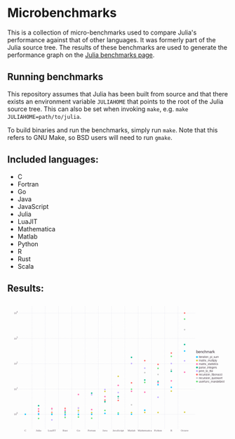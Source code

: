 # Microbenchmarks

This is a collection of micro-benchmarks used to compare Julia's performance against
that of other languages.
It was formerly part of the Julia source tree.
The results of these benchmarks are used to generate the performance graph on the
[Julia benchmarks page](https://julialang.org/benchmarks).

## Running benchmarks

This repository assumes that Julia has been built from source and that there exists
an environment variable `JULIAHOME` that points to the root of the Julia source tree.
This can also be set when invoking `make`, e.g. `make JULIAHOME=path/to/julia`.

To build binaries and run the benchmarks, simply run `make`.
Note that this refers to GNU Make, so BSD users will need to run `gmake`.

## Included languages:

* C
* Fortran
* Go
* Java
* JavaScript
* Julia
* LuaJIT
* Mathematica
* Matlab
* Python
* R
* Rust
* Scala

## Results:
<svg xmlns="http://www.w3.org/2000/svg" xmlns:gadfly="https://www.gadflyjl.org/ns" xmlns:xlink="https://www.w3.org/1999/xlink" width="864" height="533.972" fill="#000" stroke="none" stroke-width=".3" font-size="3.88" version="1.2" viewBox="0 0 228.6 141.28"><g id="img-403ad6d6-1" class="plotroot yscalable"><g id="img-403ad6d6-2" fill="#6C606B" class="guide xlabels" font-family="Georgia" font-size="2.82"><g><g class="primitive"><text dy=".6em" text-anchor="middle" transform="translate(18.57,132.65)">C</text></g></g><g><g class="primitive"><text dy=".6em" text-anchor="middle" transform="translate(32.3,132.65)">Julia</text></g></g><g><g class="primitive"><text dy=".6em" text-anchor="middle" transform="translate(46.03,132.65)">LuaJIT</text></g></g><g><g class="primitive"><text dy=".6em" text-anchor="middle" transform="translate(59.76,132.65)">Rust</text></g></g><g><g class="primitive"><text dy=".6em" text-anchor="middle" transform="translate(73.49,132.65)">Go</text></g></g><g><g class="primitive"><text dy=".6em" text-anchor="middle" transform="translate(87.22,132.65)">Fortran</text></g></g><g><g class="primitive"><text dy=".6em" text-anchor="middle" transform="translate(100.95,132.65)">Java</text></g></g><g><g class="primitive"><text dy=".6em" text-anchor="middle" transform="translate(114.68,132.65)">JavaScript</text></g></g><g><g class="primitive"><text dy=".6em" text-anchor="middle" transform="translate(128.42,132.65)">Matlab</text></g></g><g><g class="primitive"><text dy=".6em" text-anchor="middle" transform="translate(142.15,132.65)">Mathematica</text></g></g><g><g class="primitive"><text dy=".6em" text-anchor="middle" transform="translate(155.88,132.65)">Python</text></g></g><g><g class="primitive"><text dy=".6em" text-anchor="middle" transform="translate(169.61,132.65)">R</text></g></g><g><g class="primitive"><text dy=".6em" text-anchor="middle" transform="translate(183.34,132.65)">Octave</text></g></g></g><g id="img-403ad6d6-3" class="guide colorkey"><g id="img-403ad6d6-4" fill="#4C404B" font-family="'PT Sans','Helvetica Neue','Helvetica',sans-serif" font-size="2.82"><g id="img-403ad6d6-5" class="color_iteration_pi_sum"><g class="primitive"><text dy=".35em" transform="translate(198.14,57.44)">iteration_pi_sum</text></g></g><g id="img-403ad6d6-6" class="color_matrix_multiply"><g class="primitive"><text dy=".35em" transform="translate(198.14,61.07)">matrix_multiply</text></g></g><g id="img-403ad6d6-7" class="color_matrix_statistics"><g class="primitive"><text dy=".35em" transform="translate(198.14,64.7)">matrix_statistics</text></g></g><g id="img-403ad6d6-8" class="color_parse_integers"><g class="primitive"><text dy=".35em" transform="translate(198.14,68.32)">parse_integers</text></g></g><g id="img-403ad6d6-9" class="color_print_to_file"><g class="primitive"><text dy=".35em" transform="translate(198.14,71.95)">print_to_file</text></g></g><g id="img-403ad6d6-10" class="color_recursion_fibonacci"><g class="primitive"><text dy=".35em" transform="translate(198.14,75.58)">recursion_fibonacci</text></g></g><g id="img-403ad6d6-11" class="color_recursion_quicksort"><g class="primitive"><text dy=".35em" transform="translate(198.14,79.2)">recursion_quicksort</text></g></g><g id="img-403ad6d6-12" class="color_userfunc_mandelbrot"><g class="primitive"><text dy=".35em" transform="translate(198.14,82.83)">userfunc_mandelbrot</text></g></g></g><g id="img-403ad6d6-13" stroke="#000" stroke-opacity="0"><g id="img-403ad6d6-14" fill="#00BFFF" class="color_iteration_pi_sum" transform="translate(196.14,57.44)"><circle cx="0" cy="0" r=".91" class="primitive"/></g><g id="img-403ad6d6-15" fill="#D4CA3A" class="color_matrix_multiply" transform="translate(196.14,61.07)"><circle cx="0" cy="0" r=".91" class="primitive"/></g><g id="img-403ad6d6-16" fill="#FF6DAE" class="color_matrix_statistics" transform="translate(196.14,64.7)"><circle cx="0" cy="0" r=".91" class="primitive"/></g><g id="img-403ad6d6-17" fill="#00B78D" class="color_parse_integers" transform="translate(196.14,68.32)"><circle cx="0" cy="0" r=".91" class="primitive"/></g><g id="img-403ad6d6-18" fill="#BEA9FF" class="color_print_to_file" transform="translate(196.14,71.95)"><circle cx="0" cy="0" r=".91" class="primitive"/></g><g id="img-403ad6d6-19" fill="#FF6765" class="color_recursion_fibonacci" transform="translate(196.14,75.58)"><circle cx="0" cy="0" r=".91" class="primitive"/></g><g id="img-403ad6d6-20" fill="#C6C6C6" class="color_recursion_quicksort" transform="translate(196.14,79.2)"><circle cx="0" cy="0" r=".91" class="primitive"/></g><g id="img-403ad6d6-21" fill="#63DF75" class="color_userfunc_mandelbrot" transform="translate(196.14,82.83)"><circle cx="0" cy="0" r=".91" class="primitive"/></g></g><g id="img-403ad6d6-22" fill="#362A35" stroke="#000" stroke-opacity="0" font-family="'PT Sans','Helvetica Neue','Helvetica',sans-serif" font-size="3.88"><g id="img-403ad6d6-23"><g class="primitive"><text transform="translate(195.33,53.62)">benchmark</text></g></g></g></g><g clip-path="url(#img-403ad6d6-24)"><g id="img-403ad6d6-25"><g id="img-403ad6d6-26" fill="#000" fill-opacity="0" stroke="#000" stroke-opacity="0" class="guide background" opacity="1" pointer-events="visible"><g id="img-403ad6d6-27"><path d="M-91.31,-63.32 L 91.31 -63.32 91.31 63.32 -91.31 63.32 z" class="primitive" transform="translate(103.01,68.32)"/></g></g><g id="img-403ad6d6-28" stroke="#D0D0E0" stroke-dasharray=".5 .5" stroke-width=".2" class="guide ygridlines xfixed"><g id="img-403ad6d6-29"><path fill="none" d="M-91.31,0 L 91.31 0" class="primitive" transform="translate(103.01,116.6)"/></g><g id="img-403ad6d6-30"><path fill="none" d="M-91.31,0 L 91.31 0" class="primitive" transform="translate(103.01,90.51)"/></g><g id="img-403ad6d6-31"><path fill="none" d="M-91.31,0 L 91.31 0" class="primitive" transform="translate(103.01,64.41)"/></g><g id="img-403ad6d6-32"><path fill="none" d="M-91.31,0 L 91.31 0" class="primitive" transform="translate(103.01,38.31)"/></g><g id="img-403ad6d6-33"><path fill="none" d="M-91.31,0 L 91.31 0" class="primitive" transform="translate(103.01,12.22)"/></g></g><g id="img-403ad6d6-34" stroke="#D0D0E0" stroke-dasharray=".5 .5" stroke-width=".2" class="guide xgridlines yfixed"><g id="img-403ad6d6-35"><path fill="none" d="M0,-63.32 L 0 63.32" class="primitive" transform="translate(25.43,68.32)"/></g><g id="img-403ad6d6-36"><path fill="none" d="M0,-63.32 L 0 63.32" class="primitive" transform="translate(39.16,68.32)"/></g><g id="img-403ad6d6-37"><path fill="none" d="M0,-63.32 L 0 63.32" class="primitive" transform="translate(52.89,68.32)"/></g><g id="img-403ad6d6-38"><path fill="none" d="M0,-63.32 L 0 63.32" class="primitive" transform="translate(66.63,68.32)"/></g><g id="img-403ad6d6-39"><path fill="none" d="M0,-63.32 L 0 63.32" class="primitive" transform="translate(80.36,68.32)"/></g><g id="img-403ad6d6-40"><path fill="none" d="M0,-63.32 L 0 63.32" class="primitive" transform="translate(94.09,68.32)"/></g><g id="img-403ad6d6-41"><path fill="none" d="M0,-63.32 L 0 63.32" class="primitive" transform="translate(107.82,68.32)"/></g><g id="img-403ad6d6-42"><path fill="none" d="M0,-63.32 L 0 63.32" class="primitive" transform="translate(121.55,68.32)"/></g><g id="img-403ad6d6-43"><path fill="none" d="M0,-63.32 L 0 63.32" class="primitive" transform="translate(135.28,68.32)"/></g><g id="img-403ad6d6-44"><path fill="none" d="M0,-63.32 L 0 63.32" class="primitive" transform="translate(149.01,68.32)"/></g><g id="img-403ad6d6-45"><path fill="none" d="M0,-63.32 L 0 63.32" class="primitive" transform="translate(162.74,68.32)"/></g><g id="img-403ad6d6-46"><path fill="none" d="M0,-63.32 L 0 63.32" class="primitive" transform="translate(176.48,68.32)"/></g></g><g id="img-403ad6d6-47" class="plotpanel"><metadata><boundingbox value="11.699999999999989mm 5.0mm 182.62666666666667mm 126.64923649489262mm"/><unitbox value="0.5 4.27664132503908 13.3 -4.8532826500781585"/></metadata><g id="img-403ad6d6-48" class="geometry"><g id="img-403ad6d6-49" stroke-width=".3"><g id="img-403ad6d6-50" fill="#63DF75" stroke="#FFF" class="color_userfunc_mandelbrot"><g id="img-403ad6d6-51" class="marker"><g id="img-403ad6d6-52" transform="translate(183.34,18.37)"><circle cx="0" cy="0" r=".9" class="primitive"/></g></g></g><g id="img-403ad6d6-53" fill="#C6C6C6" stroke="#FFF" class="color_recursion_quicksort"><g id="img-403ad6d6-54" class="marker"><g id="img-403ad6d6-55" transform="translate(183.34,29.27)"><circle cx="0" cy="0" r=".9" class="primitive"/></g></g></g><g id="img-403ad6d6-56" fill="#FF6765" stroke="#FFF" class="color_recursion_fibonacci"><g id="img-403ad6d6-57" class="marker"><g id="img-403ad6d6-58" transform="translate(183.34,12.17)"><circle cx="0" cy="0" r=".9" class="primitive"/></g></g></g><g id="img-403ad6d6-59" fill="#BEA9FF" stroke="#FFF" class="color_print_to_file"><g id="img-403ad6d6-60" class="marker"><g id="img-403ad6d6-61" transform="translate(183.34,61.42)"><circle cx="0" cy="0" r=".9" class="primitive"/></g></g></g><g id="img-403ad6d6-62" fill="#00B78D" stroke="#FFF" class="color_parse_integers"><g id="img-403ad6d6-63" class="marker"><g id="img-403ad6d6-64" transform="translate(183.34,44.6)"><circle cx="0" cy="0" r=".9" class="primitive"/></g></g></g><g id="img-403ad6d6-65" fill="#FF6DAE" stroke="#FFF" class="color_matrix_statistics"><g id="img-403ad6d6-66" class="marker"><g id="img-403ad6d6-67" transform="translate(183.34,73.15)"><circle cx="0" cy="0" r=".9" class="primitive"/></g></g></g><g id="img-403ad6d6-68" fill="#D4CA3A" stroke="#FFF" class="color_matrix_multiply"><g id="img-403ad6d6-69" class="marker"><g id="img-403ad6d6-70" transform="translate(183.34,114.39)"><circle cx="0" cy="0" r=".9" class="primitive"/></g></g></g><g id="img-403ad6d6-71" fill="#00BFFF" stroke="#FFF" class="color_iteration_pi_sum"><g id="img-403ad6d6-72" class="marker"><g id="img-403ad6d6-73" transform="translate(183.34,51.31)"><circle cx="0" cy="0" r=".9" class="primitive"/></g></g></g><g id="img-403ad6d6-74" fill="#63DF75" stroke="#FFF" class="color_userfunc_mandelbrot"><g id="img-403ad6d6-75" class="marker"><g id="img-403ad6d6-76" transform="translate(169.61,56.81)"><circle cx="0" cy="0" r=".9" class="primitive"/></g></g></g><g id="img-403ad6d6-77" fill="#C6C6C6" stroke="#FFF" class="color_recursion_quicksort"><g id="img-403ad6d6-78" class="marker"><g id="img-403ad6d6-79" transform="translate(169.61,70.6)"><circle cx="0" cy="0" r=".9" class="primitive"/></g></g></g><g id="img-403ad6d6-80" fill="#FF6765" stroke="#FFF" class="color_recursion_fibonacci"><g id="img-403ad6d6-81" class="marker"><g id="img-403ad6d6-82" transform="translate(169.61,53.41)"><circle cx="0" cy="0" r=".9" class="primitive"/></g></g></g><g id="img-403ad6d6-83" fill="#BEA9FF" stroke="#FFF" class="color_print_to_file"><g id="img-403ad6d6-84" class="marker"><g id="img-403ad6d6-85" transform="translate(169.61,64.23)"><circle cx="0" cy="0" r=".9" class="primitive"/></g></g></g><g id="img-403ad6d6-86" fill="#00B78D" stroke="#FFF" class="color_parse_integers"><g id="img-403ad6d6-87" class="marker"><g id="img-403ad6d6-88" transform="translate(169.61,72.18)"><circle cx="0" cy="0" r=".9" class="primitive"/></g></g></g><g id="img-403ad6d6-89" fill="#FF6DAE" stroke="#FFF" class="color_matrix_statistics"><g id="img-403ad6d6-90" class="marker"><g id="img-403ad6d6-91" transform="translate(169.61,82.11)"><circle cx="0" cy="0" r=".9" class="primitive"/></g></g></g><g id="img-403ad6d6-92" fill="#D4CA3A" stroke="#FFF" class="color_matrix_multiply"><g id="img-403ad6d6-93" class="marker"><g id="img-403ad6d6-94" transform="translate(169.61,92.67)"><circle cx="0" cy="0" r=".9" class="primitive"/></g></g></g><g id="img-403ad6d6-95" fill="#00BFFF" stroke="#FFF" class="color_iteration_pi_sum"><g id="img-403ad6d6-96" class="marker"><g id="img-403ad6d6-97" transform="translate(169.61,88.73)"><circle cx="0" cy="0" r=".9" class="primitive"/></g></g></g><g id="img-403ad6d6-98" fill="#63DF75" stroke="#FFF" class="color_userfunc_mandelbrot"><g id="img-403ad6d6-99" class="marker"><g id="img-403ad6d6-100" transform="translate(155.88,69.18)"><circle cx="0" cy="0" r=".9" class="primitive"/></g></g></g><g id="img-403ad6d6-101" fill="#C6C6C6" stroke="#FFF" class="color_recursion_quicksort"><g id="img-403ad6d6-102" class="marker"><g id="img-403ad6d6-103" transform="translate(155.88,75.5)"><circle cx="0" cy="0" r=".9" class="primitive"/></g></g></g><g id="img-403ad6d6-104" fill="#FF6765" stroke="#FFF" class="color_recursion_fibonacci"><g id="img-403ad6d6-105" class="marker"><g id="img-403ad6d6-106" transform="translate(155.88,65.08)"><circle cx="0" cy="0" r=".9" class="primitive"/></g></g></g><g id="img-403ad6d6-107" fill="#BEA9FF" stroke="#FFF" class="color_print_to_file"><g id="img-403ad6d6-108" class="marker"><g id="img-403ad6d6-109" transform="translate(155.88,98.97)"><circle cx="0" cy="0" r=".9" class="primitive"/></g></g></g><g id="img-403ad6d6-110" fill="#00B78D" stroke="#FFF" class="color_parse_integers"><g id="img-403ad6d6-111" class="marker"><g id="img-403ad6d6-112" transform="translate(155.88,82.78)"><circle cx="0" cy="0" r=".9" class="primitive"/></g></g></g><g id="img-403ad6d6-113" fill="#FF6DAE" stroke="#FFF" class="color_matrix_statistics"><g id="img-403ad6d6-114" class="marker"><g id="img-403ad6d6-115" transform="translate(155.88,84.01)"><circle cx="0" cy="0" r=".9" class="primitive"/></g></g></g><g id="img-403ad6d6-116" fill="#D4CA3A" stroke="#FFF" class="color_matrix_multiply"><g id="img-403ad6d6-117" class="marker"><g id="img-403ad6d6-118" transform="translate(155.88,114.72)"><circle cx="0" cy="0" r=".9" class="primitive"/></g></g></g><g id="img-403ad6d6-119" fill="#00BFFF" stroke="#FFF" class="color_iteration_pi_sum"><g id="img-403ad6d6-120" class="marker"><g id="img-403ad6d6-121" transform="translate(155.88,86.08)"><circle cx="0" cy="0" r=".9" class="primitive"/></g></g></g><g id="img-403ad6d6-122" fill="#63DF75" stroke="#FFF" class="color_userfunc_mandelbrot"><g id="img-403ad6d6-123" class="marker"><g id="img-403ad6d6-124" transform="translate(142.15,83.66)"><circle cx="0" cy="0" r=".9" class="primitive"/></g></g></g><g id="img-403ad6d6-125" fill="#C6C6C6" stroke="#FFF" class="color_recursion_quicksort"><g id="img-403ad6d6-126" class="marker"><g id="img-403ad6d6-127" transform="translate(142.15,73.59)"><circle cx="0" cy="0" r=".9" class="primitive"/></g></g></g><g id="img-403ad6d6-128" fill="#FF6765" stroke="#FFF" class="color_recursion_fibonacci"><g id="img-403ad6d6-129" class="marker"><g id="img-403ad6d6-130" transform="translate(142.15,61.26)"><circle cx="0" cy="0" r=".9" class="primitive"/></g></g></g><g id="img-403ad6d6-131" fill="#BEA9FF" stroke="#FFF" class="color_print_to_file"><g id="img-403ad6d6-132" class="marker"><g id="img-403ad6d6-133" transform="translate(142.15,68.97)"><circle cx="0" cy="0" r=".9" class="primitive"/></g></g></g><g id="img-403ad6d6-134" fill="#00B78D" stroke="#FFF" class="color_parse_integers"><g id="img-403ad6d6-135" class="marker"><g id="img-403ad6d6-136" transform="translate(142.15,81.24)"><circle cx="0" cy="0" r=".9" class="primitive"/></g></g></g><g id="img-403ad6d6-137" fill="#FF6DAE" stroke="#FFF" class="color_matrix_statistics"><g id="img-403ad6d6-138" class="marker"><g id="img-403ad6d6-139" transform="translate(142.15,93.78)"><circle cx="0" cy="0" r=".9" class="primitive"/></g></g></g><g id="img-403ad6d6-140" fill="#D4CA3A" stroke="#FFF" class="color_matrix_multiply"><g id="img-403ad6d6-141" class="marker"><g id="img-403ad6d6-142" transform="translate(142.15,114.67)"><circle cx="0" cy="0" r=".9" class="primitive"/></g></g></g><g id="img-403ad6d6-143" fill="#00BFFF" stroke="#FFF" class="color_iteration_pi_sum"><g id="img-403ad6d6-144" class="marker"><g id="img-403ad6d6-145" transform="translate(142.15,112.34)"><circle cx="0" cy="0" r=".9" class="primitive"/></g></g></g><g id="img-403ad6d6-146" fill="#63DF75" stroke="#FFF" class="color_userfunc_mandelbrot"><g id="img-403ad6d6-147" class="marker"><g id="img-403ad6d6-148" transform="translate(128.42,90.68)"><circle cx="0" cy="0" r=".9" class="primitive"/></g></g></g><g id="img-403ad6d6-149" fill="#C6C6C6" stroke="#FFF" class="color_recursion_quicksort"><g id="img-403ad6d6-150" class="marker"><g id="img-403ad6d6-151" transform="translate(128.42,106.85)"><circle cx="0" cy="0" r=".9" class="primitive"/></g></g></g><g id="img-403ad6d6-152" fill="#FF6765" stroke="#FFF" class="color_recursion_fibonacci"><g id="img-403ad6d6-153" class="marker"><g id="img-403ad6d6-154" transform="translate(128.42,84.1)"><circle cx="0" cy="0" r=".9" class="primitive"/></g></g></g><g id="img-403ad6d6-155" fill="#BEA9FF" stroke="#FFF" class="color_print_to_file"><g id="img-403ad6d6-156" class="marker"><g id="img-403ad6d6-157" transform="translate(128.42,64.22)"><circle cx="0" cy="0" r=".9" class="primitive"/></g></g></g><g id="img-403ad6d6-158" fill="#00B78D" stroke="#FFF" class="color_parse_integers"><g id="img-403ad6d6-159" class="marker"><g id="img-403ad6d6-160" transform="translate(128.42,57.86)"><circle cx="0" cy="0" r=".9" class="primitive"/></g></g></g><g id="img-403ad6d6-161" fill="#FF6DAE" stroke="#FFF" class="color_matrix_statistics"><g id="img-403ad6d6-162" class="marker"><g id="img-403ad6d6-163" transform="translate(128.42,92.9)"><circle cx="0" cy="0" r=".9" class="primitive"/></g></g></g><g id="img-403ad6d6-164" fill="#D4CA3A" stroke="#FFF" class="color_matrix_multiply"><g id="img-403ad6d6-165" class="marker"><g id="img-403ad6d6-166" transform="translate(128.42,114.87)"><circle cx="0" cy="0" r=".9" class="primitive"/></g></g></g><g id="img-403ad6d6-167" fill="#00BFFF" stroke="#FFF" class="color_iteration_pi_sum"><g id="img-403ad6d6-168" class="marker"><g id="img-403ad6d6-169" transform="translate(128.42,116.52)"><circle cx="0" cy="0" r=".9" class="primitive"/></g></g></g><g id="img-403ad6d6-170" fill="#63DF75" stroke="#FFF" class="color_userfunc_mandelbrot"><g id="img-403ad6d6-171" class="marker"><g id="img-403ad6d6-172" transform="translate(114.68,115.17)"><circle cx="0" cy="0" r=".9" class="primitive"/></g></g></g><g id="img-403ad6d6-173" fill="#C6C6C6" stroke="#FFF" class="color_recursion_quicksort"><g id="img-403ad6d6-174" class="marker"><g id="img-403ad6d6-175" transform="translate(114.68,100.11)"><circle cx="0" cy="0" r=".9" class="primitive"/></g></g></g><g id="img-403ad6d6-176" fill="#FF6765" stroke="#FFF" class="color_recursion_fibonacci"><g id="img-403ad6d6-177" class="marker"><g id="img-403ad6d6-178" transform="translate(114.68,102.34)"><circle cx="0" cy="0" r=".9" class="primitive"/></g></g></g><g id="img-403ad6d6-179" fill="#BEA9FF" stroke="#FFF" class="color_print_to_file"><g id="img-403ad6d6-180" class="marker"><g id="img-403ad6d6-181" transform="translate(114.68,94.15)"><circle cx="0" cy="0" r=".9" class="primitive"/></g></g></g><g id="img-403ad6d6-182" fill="#00B78D" stroke="#FFF" class="color_parse_integers"><g id="img-403ad6d6-183" class="marker"><g id="img-403ad6d6-184" transform="translate(114.68,98.28)"><circle cx="0" cy="0" r=".9" class="primitive"/></g></g></g><g id="img-403ad6d6-185" fill="#FF6DAE" stroke="#FFF" class="color_matrix_statistics"><g id="img-403ad6d6-186" class="marker"><g id="img-403ad6d6-187" transform="translate(114.68,86.71)"><circle cx="0" cy="0" r=".9" class="primitive"/></g></g></g><g id="img-403ad6d6-188" fill="#D4CA3A" stroke="#FFF" class="color_matrix_multiply"><g id="img-403ad6d6-189" class="marker"><g id="img-403ad6d6-190" transform="translate(114.68,77.4)"><circle cx="0" cy="0" r=".9" class="primitive"/></g></g></g><g id="img-403ad6d6-191" fill="#00BFFF" stroke="#FFF" class="color_iteration_pi_sum"><g id="img-403ad6d6-192" class="marker"><g id="img-403ad6d6-193" transform="translate(114.68,116.51)"><circle cx="0" cy="0" r=".9" class="primitive"/></g></g></g><g id="img-403ad6d6-194" fill="#63DF75" stroke="#FFF" class="color_userfunc_mandelbrot"><g id="img-403ad6d6-195" class="marker"><g id="img-403ad6d6-196" transform="translate(100.95,112.57)"><circle cx="0" cy="0" r=".9" class="primitive"/></g></g></g><g id="img-403ad6d6-197" fill="#C6C6C6" stroke="#FFF" class="color_recursion_quicksort"><g id="img-403ad6d6-198" class="marker"><g id="img-403ad6d6-199" transform="translate(100.95,104.22)"><circle cx="0" cy="0" r=".9" class="primitive"/></g></g></g><g id="img-403ad6d6-200" fill="#FF6765" stroke="#FFF" class="color_recursion_fibonacci"><g id="img-403ad6d6-201" class="marker"><g id="img-403ad6d6-202" transform="translate(100.95,101.96)"><circle cx="0" cy="0" r=".9" class="primitive"/></g></g></g><g id="img-403ad6d6-203" fill="#BEA9FF" stroke="#FFF" class="color_print_to_file"><g id="img-403ad6d6-204" class="marker"><g id="img-403ad6d6-205" transform="translate(100.95,90.91)"><circle cx="0" cy="0" r=".9" class="primitive"/></g></g></g><g id="img-403ad6d6-206" fill="#00B78D" stroke="#FFF" class="color_parse_integers"><g id="img-403ad6d6-207" class="marker"><g id="img-403ad6d6-208" transform="translate(100.95,103.52)"><circle cx="0" cy="0" r=".9" class="primitive"/></g></g></g><g id="img-403ad6d6-209" fill="#FF6DAE" stroke="#FFF" class="color_matrix_statistics"><g id="img-403ad6d6-210" class="marker"><g id="img-403ad6d6-211" transform="translate(100.95,98.3)"><circle cx="0" cy="0" r=".9" class="primitive"/></g></g></g><g id="img-403ad6d6-212" fill="#D4CA3A" stroke="#FFF" class="color_matrix_multiply"><g id="img-403ad6d6-213" class="marker"><g id="img-403ad6d6-214" transform="translate(100.95,92.93)"><circle cx="0" cy="0" r=".9" class="primitive"/></g></g></g><g id="img-403ad6d6-215" fill="#00BFFF" stroke="#FFF" class="color_iteration_pi_sum"><g id="img-403ad6d6-216" class="marker"><g id="img-403ad6d6-217" transform="translate(100.95,115.67)"><circle cx="0" cy="0" r=".9" class="primitive"/></g></g></g><g id="img-403ad6d6-218" fill="#63DF75" stroke="#FFF" class="color_userfunc_mandelbrot"><g id="img-403ad6d6-219" class="marker"><g id="img-403ad6d6-220" transform="translate(87.22,120.61)"><circle cx="0" cy="0" r=".9" class="primitive"/></g></g></g><g id="img-403ad6d6-221" fill="#C6C6C6" stroke="#FFF" class="color_recursion_quicksort"><g id="img-403ad6d6-222" class="marker"><g id="img-403ad6d6-223" transform="translate(87.22,114.63)"><circle cx="0" cy="0" r=".9" class="primitive"/></g></g></g><g id="img-403ad6d6-224" fill="#FF6765" stroke="#FFF" class="color_recursion_fibonacci"><g id="img-403ad6d6-225" class="marker"><g id="img-403ad6d6-226" transform="translate(87.22,116.73)"><circle cx="0" cy="0" r=".9" class="primitive"/></g></g></g><g id="img-403ad6d6-227" fill="#BEA9FF" stroke="#FFF" class="color_print_to_file"><g id="img-403ad6d6-228" class="marker"><g id="img-403ad6d6-229" transform="translate(87.22,96.35)"><circle cx="0" cy="0" r=".9" class="primitive"/></g></g></g><g id="img-403ad6d6-230" fill="#00B78D" stroke="#FFF" class="color_parse_integers"><g id="img-403ad6d6-231" class="marker"><g id="img-403ad6d6-232" transform="translate(87.22,94.75)"><circle cx="0" cy="0" r=".9" class="primitive"/></g></g></g><g id="img-403ad6d6-233" fill="#FF6DAE" stroke="#FFF" class="color_matrix_statistics"><g id="img-403ad6d6-234" class="marker"><g id="img-403ad6d6-235" transform="translate(87.22,111.69)"><circle cx="0" cy="0" r=".9" class="primitive"/></g></g></g><g id="img-403ad6d6-236" fill="#D4CA3A" stroke="#FFF" class="color_matrix_multiply"><g id="img-403ad6d6-237" class="marker"><g id="img-403ad6d6-238" transform="translate(87.22,114.94)"><circle cx="0" cy="0" r=".9" class="primitive"/></g></g></g><g id="img-403ad6d6-239" fill="#00BFFF" stroke="#FFF" class="color_iteration_pi_sum"><g id="img-403ad6d6-240" class="marker"><g id="img-403ad6d6-241" transform="translate(87.22,116.6)"><circle cx="0" cy="0" r=".9" class="primitive"/></g></g></g><g id="img-403ad6d6-242" fill="#63DF75" stroke="#FFF" class="color_userfunc_mandelbrot"><g id="img-403ad6d6-243" class="marker"><g id="img-403ad6d6-244" transform="translate(73.49,119.44)"><circle cx="0" cy="0" r=".9" class="primitive"/></g></g></g><g id="img-403ad6d6-245" fill="#C6C6C6" stroke="#FFF" class="color_recursion_quicksort"><g id="img-403ad6d6-246" class="marker"><g id="img-403ad6d6-247" transform="translate(73.49,114.14)"><circle cx="0" cy="0" r=".9" class="primitive"/></g></g></g><g id="img-403ad6d6-248" fill="#FF6765" stroke="#FFF" class="color_recursion_fibonacci"><g id="img-403ad6d6-249" class="marker"><g id="img-403ad6d6-250" transform="translate(73.49,109.91)"><circle cx="0" cy="0" r=".9" class="primitive"/></g></g></g><g id="img-403ad6d6-251" fill="#BEA9FF" stroke="#FFF" class="color_print_to_file"><g id="img-403ad6d6-252" class="marker"><g id="img-403ad6d6-253" transform="translate(73.49,110.26)"><circle cx="0" cy="0" r=".9" class="primitive"/></g></g></g><g id="img-403ad6d6-254" fill="#00B78D" stroke="#FFF" class="color_parse_integers"><g id="img-403ad6d6-255" class="marker"><g id="img-403ad6d6-256" transform="translate(73.49,117.06)"><circle cx="0" cy="0" r=".9" class="primitive"/></g></g></g><g id="img-403ad6d6-257" fill="#FF6DAE" stroke="#FFF" class="color_matrix_statistics"><g id="img-403ad6d6-258" class="marker"><g id="img-403ad6d6-259" transform="translate(73.49,96.13)"><circle cx="0" cy="0" r=".9" class="primitive"/></g></g></g><g id="img-403ad6d6-260" fill="#D4CA3A" stroke="#FFF" class="color_matrix_multiply"><g id="img-403ad6d6-261" class="marker"><g id="img-403ad6d6-262" transform="translate(73.49,112.55)"><circle cx="0" cy="0" r=".9" class="primitive"/></g></g></g><g id="img-403ad6d6-263" fill="#00BFFF" stroke="#FFF" class="color_iteration_pi_sum"><g id="img-403ad6d6-264" class="marker"><g id="img-403ad6d6-265" transform="translate(73.49,116.6)"><circle cx="0" cy="0" r=".9" class="primitive"/></g></g></g><g id="img-403ad6d6-266" fill="#63DF75" stroke="#FFF" class="color_userfunc_mandelbrot"><g id="img-403ad6d6-267" class="marker"><g id="img-403ad6d6-268" transform="translate(59.76,119.84)"><circle cx="0" cy="0" r=".9" class="primitive"/></g></g></g><g id="img-403ad6d6-269" fill="#C6C6C6" stroke="#FFF" class="color_recursion_quicksort"><g id="img-403ad6d6-270" class="marker"><g id="img-403ad6d6-271" transform="translate(59.76,116.85)"><circle cx="0" cy="0" r=".9" class="primitive"/></g></g></g><g id="img-403ad6d6-272" fill="#FF6765" stroke="#FFF" class="color_recursion_fibonacci"><g id="img-403ad6d6-273" class="marker"><g id="img-403ad6d6-274" transform="translate(59.76,110.42)"><circle cx="0" cy="0" r=".9" class="primitive"/></g></g></g><g id="img-403ad6d6-275" fill="#BEA9FF" stroke="#FFF" class="color_print_to_file"><g id="img-403ad6d6-276" class="marker"><g id="img-403ad6d6-277" transform="translate(59.76,117.95)"><circle cx="0" cy="0" r=".9" class="primitive"/></g></g></g><g id="img-403ad6d6-278" fill="#00B78D" stroke="#FFF" class="color_parse_integers"><g id="img-403ad6d6-279" class="marker"><g id="img-403ad6d6-280" transform="translate(59.76,114.26)"><circle cx="0" cy="0" r=".9" class="primitive"/></g></g></g><g id="img-403ad6d6-281" fill="#FF6DAE" stroke="#FFF" class="color_matrix_statistics"><g id="img-403ad6d6-282" class="marker"><g id="img-403ad6d6-283" transform="translate(59.76,112.51)"><circle cx="0" cy="0" r=".9" class="primitive"/></g></g></g><g id="img-403ad6d6-284" fill="#D4CA3A" stroke="#FFF" class="color_matrix_multiply"><g id="img-403ad6d6-285" class="marker"><g id="img-403ad6d6-286" transform="translate(59.76,115.75)"><circle cx="0" cy="0" r=".9" class="primitive"/></g></g></g><g id="img-403ad6d6-287" fill="#00BFFF" stroke="#FFF" class="color_iteration_pi_sum"><g id="img-403ad6d6-288" class="marker"><g id="img-403ad6d6-289" transform="translate(59.76,116.6)"><circle cx="0" cy="0" r=".9" class="primitive"/></g></g></g><g id="img-403ad6d6-290" fill="#63DF75" stroke="#FFF" class="color_userfunc_mandelbrot"><g id="img-403ad6d6-291" class="marker"><g id="img-403ad6d6-292" transform="translate(46.03,116.56)"><circle cx="0" cy="0" r=".9" class="primitive"/></g></g></g><g id="img-403ad6d6-293" fill="#C6C6C6" stroke="#FFF" class="color_recursion_quicksort"><g id="img-403ad6d6-294" class="marker"><g id="img-403ad6d6-295" transform="translate(46.03,111.56)"><circle cx="0" cy="0" r=".9" class="primitive"/></g></g></g><g id="img-403ad6d6-296" fill="#FF6765" stroke="#FFF" class="color_recursion_fibonacci"><g id="img-403ad6d6-297" class="marker"><g id="img-403ad6d6-298" transform="translate(46.03,114.65)"><circle cx="0" cy="0" r=".9" class="primitive"/></g></g></g><g id="img-403ad6d6-299" fill="#BEA9FF" stroke="#FFF" class="color_print_to_file"><g id="img-403ad6d6-300" class="marker"><g id="img-403ad6d6-301" transform="translate(46.03,122.32)"><circle cx="0" cy="0" r=".9" class="primitive"/></g></g></g><g id="img-403ad6d6-302" fill="#00B78D" stroke="#FFF" class="color_parse_integers"><g id="img-403ad6d6-303" class="marker"><g id="img-403ad6d6-304" transform="translate(46.03,116.86)"><circle cx="0" cy="0" r=".9" class="primitive"/></g></g></g><g id="img-403ad6d6-305" fill="#FF6DAE" stroke="#FFF" class="color_matrix_statistics"><g id="img-403ad6d6-306" class="marker"><g id="img-403ad6d6-307" transform="translate(46.03,110.54)"><circle cx="0" cy="0" r=".9" class="primitive"/></g></g></g><g id="img-403ad6d6-308" fill="#D4CA3A" stroke="#FFF" class="color_matrix_multiply"><g id="img-403ad6d6-309" class="marker"><g id="img-403ad6d6-310" transform="translate(46.03,115.72)"><circle cx="0" cy="0" r=".9" class="primitive"/></g></g></g><g id="img-403ad6d6-311" fill="#00BFFF" stroke="#FFF" class="color_iteration_pi_sum"><g id="img-403ad6d6-312" class="marker"><g id="img-403ad6d6-313" transform="translate(46.03,116.6)"><circle cx="0" cy="0" r=".9" class="primitive"/></g></g></g><g id="img-403ad6d6-314" fill="#63DF75" stroke="#FFF" class="color_userfunc_mandelbrot"><g id="img-403ad6d6-315" class="marker"><g id="img-403ad6d6-316" transform="translate(32.3,120.85)"><circle cx="0" cy="0" r=".9" class="primitive"/></g></g></g><g id="img-403ad6d6-317" fill="#C6C6C6" stroke="#FFF" class="color_recursion_quicksort"><g id="img-403ad6d6-318" class="marker"><g id="img-403ad6d6-319" transform="translate(32.3,116.64)"><circle cx="0" cy="0" r=".9" class="primitive"/></g></g></g><g id="img-403ad6d6-320" fill="#FF6765" stroke="#FFF" class="color_recursion_fibonacci"><g id="img-403ad6d6-321" class="marker"><g id="img-403ad6d6-322" transform="translate(32.3,113.4)"><circle cx="0" cy="0" r=".9" class="primitive"/></g></g></g><g id="img-403ad6d6-323" fill="#BEA9FF" stroke="#FFF" class="color_print_to_file"><g id="img-403ad6d6-324" class="marker"><g id="img-403ad6d6-325" transform="translate(32.3,115.58)"><circle cx="0" cy="0" r=".9" class="primitive"/></g></g></g><g id="img-403ad6d6-326" fill="#00B78D" stroke="#FFF" class="color_parse_integers"><g id="img-403ad6d6-327" class="marker"><g id="img-403ad6d6-328" transform="translate(32.3,107.7)"><circle cx="0" cy="0" r=".9" class="primitive"/></g></g></g><g id="img-403ad6d6-329" fill="#FF6DAE" stroke="#FFF" class="color_matrix_statistics"><g id="img-403ad6d6-330" class="marker"><g id="img-403ad6d6-331" transform="translate(32.3,111.04)"><circle cx="0" cy="0" r=".9" class="primitive"/></g></g></g><g id="img-403ad6d6-332" fill="#D4CA3A" stroke="#FFF" class="color_matrix_multiply"><g id="img-403ad6d6-333" class="marker"><g id="img-403ad6d6-334" transform="translate(32.3,116.88)"><circle cx="0" cy="0" r=".9" class="primitive"/></g></g></g><g id="img-403ad6d6-335" fill="#00BFFF" stroke="#FFF" class="color_iteration_pi_sum"><g id="img-403ad6d6-336" class="marker"><g id="img-403ad6d6-337" transform="translate(32.3,116.48)"><circle cx="0" cy="0" r=".9" class="primitive"/></g></g></g><g id="img-403ad6d6-338" fill="#63DF75" stroke="#FFF" class="color_userfunc_mandelbrot"><g id="img-403ad6d6-339" class="marker"><g id="img-403ad6d6-340" transform="translate(18.57,116.6)"><circle cx="0" cy="0" r=".9" class="primitive"/></g></g></g><g id="img-403ad6d6-341" fill="#C6C6C6" stroke="#FFF" class="color_recursion_quicksort"><g id="img-403ad6d6-342" class="marker"><g id="img-403ad6d6-343" transform="translate(18.57,116.6)"><circle cx="0" cy="0" r=".9" class="primitive"/></g></g></g><g id="img-403ad6d6-344" fill="#FF6765" stroke="#FFF" class="color_recursion_fibonacci"><g id="img-403ad6d6-345" class="marker"><g id="img-403ad6d6-346" transform="translate(18.57,116.6)"><circle cx="0" cy="0" r=".9" class="primitive"/></g></g></g><g id="img-403ad6d6-347" fill="#BEA9FF" stroke="#FFF" class="color_print_to_file"><g id="img-403ad6d6-348" class="marker"><g id="img-403ad6d6-349" transform="translate(18.57,116.6)"><circle cx="0" cy="0" r=".9" class="primitive"/></g></g></g><g id="img-403ad6d6-350" fill="#00B78D" stroke="#FFF" class="color_parse_integers"><g id="img-403ad6d6-351" class="marker"><g id="img-403ad6d6-352" transform="translate(18.57,116.6)"><circle cx="0" cy="0" r=".9" class="primitive"/></g></g></g><g id="img-403ad6d6-353" fill="#FF6DAE" stroke="#FFF" class="color_matrix_statistics"><g id="img-403ad6d6-354" class="marker"><g id="img-403ad6d6-355" transform="translate(18.57,116.6)"><circle cx="0" cy="0" r=".9" class="primitive"/></g></g></g><g id="img-403ad6d6-356" fill="#D4CA3A" stroke="#FFF" class="color_matrix_multiply"><g id="img-403ad6d6-357" class="marker"><g id="img-403ad6d6-358" transform="translate(18.57,116.6)"><circle cx="0" cy="0" r=".9" class="primitive"/></g></g></g><g id="img-403ad6d6-359" fill="#00BFFF" stroke="#FFF" class="color_iteration_pi_sum"><g id="img-403ad6d6-360" class="marker"><g id="img-403ad6d6-361" transform="translate(18.57,116.6)"><circle cx="0" cy="0" r=".9" class="primitive"/></g></g></g></g></g></g></g></g><g id="img-403ad6d6-362" fill="#6C606B" class="guide ylabels" font-family="Georgia" font-size="2.82"><g id="img-403ad6d6-363"><g class="primitive"><text dy=".35em" text-anchor="end" transform="translate(10.7,116.6)">10<tspan dominant-baseline="inherit" dy="-.6em" font-size="83%">0</tspan></text></g></g><g id="img-403ad6d6-364"><g class="primitive"><text dy=".35em" text-anchor="end" transform="translate(10.7,90.51)">10<tspan dominant-baseline="inherit" dy="-.6em" font-size="83%">1</tspan></text></g></g><g id="img-403ad6d6-365"><g class="primitive"><text dy=".35em" text-anchor="end" transform="translate(10.7,64.41)">10<tspan dominant-baseline="inherit" dy="-.6em" font-size="83%">2</tspan></text></g></g><g id="img-403ad6d6-366"><g class="primitive"><text dy=".35em" text-anchor="end" transform="translate(10.7,38.31)">10<tspan dominant-baseline="inherit" dy="-.6em" font-size="83%">3</tspan></text></g></g><g id="img-403ad6d6-367"><g class="primitive"><text dy=".35em" text-anchor="end" transform="translate(10.7,12.22)">10<tspan dominant-baseline="inherit" dy="-.6em" font-size="83%">4</tspan></text></g></g></g></g><defs><clipPath id="img-403ad6d6-24"><path d="M11.7,5 L 194.33 5 194.33 131.65 11.7 131.65"/></clipPath></defs></svg>
